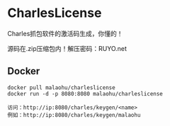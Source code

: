 # CharlesLicense

Charles抓包软件的激活码生成，你懂的！

源码在.zip压缩包内！解压密码：RUYO.net



## Docker
```
docker pull malaohu/charleslicense
docker run -d -p 8080:8080 malaohu/charleslicense

访问：http://ip:8080/charles/keygen/<name>
例如：http://ip:8080/charles/keygen/malaohu
```
